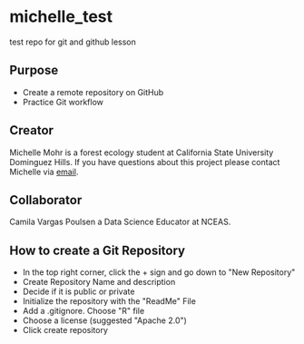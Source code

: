 # michelle_test
test repo for git and github lesson 

## Purpose 

- Create a remote repository on GitHub
- Practice Git workflow

## Creator

Michelle Mohr is a forest ecology student at California State University Dominguez Hills. If you have questions about this project please contact Michelle via [email](mailto:mmohr2@toromail.csudh.edu).

## Collaborator
Camila Vargas Poulsen a Data Science Educator at NCEAS.

## How to create a Git Repository 
- In the top right corner, click the + sign and go down to "New Repository"
- Create Repository Name and description
- Decide if it is public or private 
- Initialize the repository with the "ReadMe" File 
- Add a .gitignore. Choose "R" file
- Choose a license (suggested "Apache 2.0") 
- Click create repository


